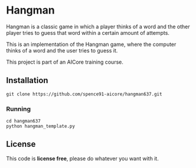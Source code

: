 # Hangman
Hangman is a classic game in which a player thinks of a word and the other player tries to guess that word within a certain amount of attempts.

This is an implementation of the Hangman game, where the computer thinks of a word and the user tries to guess it. 

This project is part of an AICore training course.

## Installation

```
git clone https://github.com/spence91-aicore/hangman637.git
```

### Running

```
cd hangman637
python hangman_template.py
```

## License

This code is **license free**, please do whatever you want with it.
